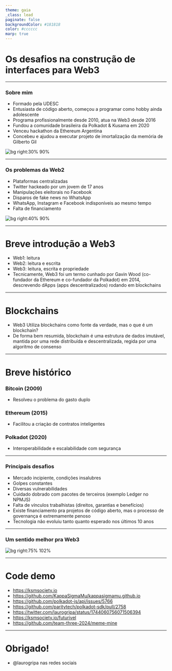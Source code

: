 ```yaml
---
theme: gaia
_class: lead
paginate: false
backgroundColor: #181818
color: #cccccc
marp: true
---
```


# Os desafios na construção de interfaces para Web3

---

### Sobre mim
- Formado pela UDESC
- Entusiasta de código aberto, começou a programar como hobby ainda adolescente
- Programa profissionalmente desde 2010, atua na Web3 desde 2016
- Fundou a comunidade brasileira da Polkadot & Kusama em 2020
- Venceu hackathon da Ethereum Argentina
- Concebeu e ajudou a executar projeto de imortalização da memória de Gilberto Gil

![bg right:30% 90%](https://i.imgur.com/gTjjZk9.png)

---

### Os problemas da Web2
- Plataformas centralizadas
- Twitter hackeado por um jovem de 17 anos
- Manipulações eleitorais no Facebook
- Disparos de fake news no WhatsApp
- WhatsApp, Instagram e Facebook indisponíveis ao mesmo tempo
- Falta de financiamento

![bg right:40% 90%](https://i.imgur.com/bkGHXhe.png)

---

# Breve introdução a Web3
- Web1: leitura
- Web2: leitura e escrita
- Web3: leitura, escrita e propriedade
- Tecnicamente, Web3 foi um termo cunhado por Gavin Wood (co-fundador da Ethereum e co-fundador da Polkadot) em 2014, descrevendo dApps (apps descentralizados) rodando em blockchains

---

# Blockchains

- Web3 Utiliza blockchains como fonte da verdade, mas o que é um blockchain?
- De forma bem resumida, blockchain é uma estrutura de dados imutável, mantida por uma rede distribuída e descentralizada, regida por uma algoritmo de consenso

---

# Breve histórico

### Bitcoin (2009)
- Resolveu o problema do gasto duplo

### Ethereum (2015)
- Facilitou a criaçào de contratos inteligentes

### Polkadot (2020)
- Interoperabilidade e escalabilidade com segurança

---

### Principais desafios
- Mercado incipiente, condições insalubres
- Golpes constantes
- Diversas vulnerabilidades
- Cuidado dobrado com pacotes de terceiros (exemplo Ledger no NPMJS)
- Falta de vínculos trabalhistas (direitos, garantias e benefícios)
- Existe financiamento pra projetos de código aberto, mas o processo de governança é extremamente penoso
- Tecnologia não evoluiu tanto quanto esperado nos últimos 10 anos

---

### Um sentido melhor pra Web3
![bg right:75% 102%](https://i.imgur.com/UpdFy8v.png)

---

# Code demo

- https://ksmsociety.io
- https://github.com/KappaSigmaMu/kappasigmamu.github.io
- https://github.com/polkadot-js/api/issues/5766
- https://github.com/paritytech/polkadot-sdk/pull/2758
- https://twitter.com/laurogripa/status/1744060756071506394
- https://ksmsociety.io/futurivel
- https://github.com/team-three-2024/meme-mine

---

# Obrigado!

- @laurogripa nas redes sociais
